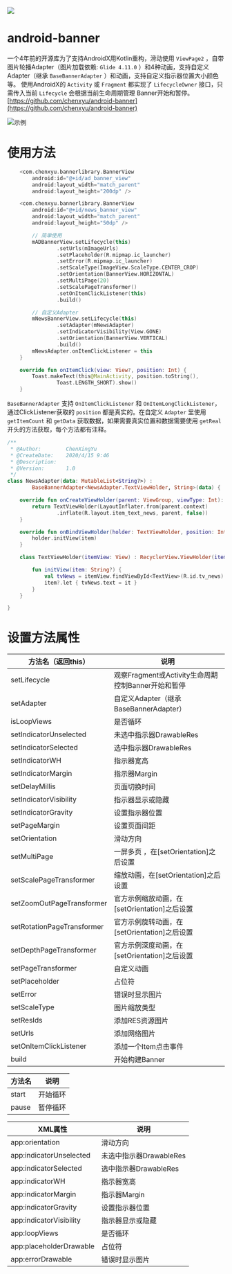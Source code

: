 [![](https://jitpack.io/v/chenxyu/android-banner.svg)](https://jitpack.io/#chenxyu/android-banner)

# android-banner
一个4年前的开源库为了支持AndroidX用Kotlin重构，滑动使用 `ViewPage2` ，自带图片轮播Adapter（图片加载依赖: `Glide 4.11.0` ）和4种动画，支持自定义Adapter（继承 `BaseBannerAdapter` ）和动画，支持自定义指示器位置大小颜色等。
使用AndroidX的 `Activity` 或 `Fragment` 都实现了 `LifecycleOwner` 接口，只需传入当前 `Lifecycle` 会根据当前生命周期管理 Banner开始和暂停。
[https://github.com/chenxyu/android-banner](https://github.com/chenxyu/android-banner)

![示例](https://img-blog.csdnimg.cn/20200416104537970.gif#pic_center)

# 使用方法

```kotlin
    <com.chenxyu.bannerlibrary.BannerView
        android:id="@+id/ad_banner_view"
        android:layout_width="match_parent"
        android:layout_height="200dp" />

    <com.chenxyu.bannerlibrary.BannerView
        android:id="@+id/news_banner_view"
        android:layout_width="match_parent"
        android:layout_height="50dp" />

        // 简单使用
        mADBannerView.setLifecycle(this)
                .setUrls(mImageUrls)
                .setPlaceholder(R.mipmap.ic_launcher)
                .setError(R.mipmap.ic_launcher)
                .setScaleType(ImageView.ScaleType.CENTER_CROP)
                .setOrientation(BannerView.HORIZONTAL)
                .setMultiPage(20)
                .setScalePageTransformer()
                .setOnItemClickListener(this)
                .build()

        // 自定义Adapter
        mNewsBannerView.setLifecycle(this)
                .setAdapter(mNewsAdapter)
                .setIndicatorVisibility(View.GONE)
                .setOrientation(BannerView.VERTICAL)
                .build()
        mNewsAdapter.onItemClickListener = this
    }

    override fun onItemClick(view: View?, position: Int) {
        Toast.makeText(this@MainActivity, position.toString(),
                Toast.LENGTH_SHORT).show()
    }
```
`BaseBannerAdapter` 支持 `OnItemClickListener` 和 `OnItemLongClickListener`，通过ClickListener获取的 `position` 都是真实的。在自定义 `Adapter` 里使用 `getItemCount` 和 `getData` 获取数据，如果需要真实位置和数据需要使用 `getReal` 开头的方法获取，每个方法都有注释。

```kotlin
/**
 * @Author:        ChenXingYu
 * @CreateDate:    2020/4/15 9:46
 * @Description:
 * @Version:       1.0
 */
class NewsAdapter(data: MutableList<String?>) :
        BaseBannerAdapter<NewsAdapter.TextViewHolder, String>(data) {

    override fun onCreateViewHolder(parent: ViewGroup, viewType: Int): TextViewHolder {
        return TextViewHolder(LayoutInflater.from(parent.context)
                .inflate(R.layout.item_text_news, parent, false))
    }

    override fun onBindViewHolder(holder: TextViewHolder, position: Int, item: String?) {
        holder.initView(item)
    }

    class TextViewHolder(itemView: View) : RecyclerView.ViewHolder(itemView) {

        fun initView(item: String?) {
            val tvNews = itemView.findViewById<TextView>(R.id.tv_news)
            item?.let { tvNews.text = it }
        }
    }

}
```

# 设置方法属性


| 方法名（返回this） | 说明 |
|--|--|
| setLifecycle | 观察Fragment或Activity生命周期控制Banner开始和暂停 |
| setAdapter | 自定义Adapter（继承BaseBannerAdapter） |
| isLoopViews | 是否循环 |
| setIndicatorUnselected | 未选中指示器DrawableRes |
| setIndicatorSelected | 选中指示器DrawableRes |
| setIndicatorWH | 指示器宽高 |
| setIndicatorMargin | 指示器Margin |
| setDelayMillis | 页面切换时间 |
| setIndicatorVisibility | 指示器显示或隐藏 |
| setIndicatorGravity | 设置指示器位置 |
| setPageMargin | 设置页面间距 |
| setOrientation | 滑动方向 |
| setMultiPage | 一屏多页 ，在[setOrientation]之后设置 |
| setScalePageTransformer | 缩放动画，在[setOrientation]之后设置 |
| setZoomOutPageTransformer | 官方示例缩放动画，在[setOrientation]之后设置 |
| setRotationPageTransformer | 官方示例旋转动画，在[setOrientation]之后设置 |
| setDepthPageTransformer | 官方示例深度动画，在[setOrientation]之后设置 |
| setPageTransformer | 自定义动画 |
| setPlaceholder | 占位符 |
| setError | 错误时显示图片 |
| setScaleType | 图片缩放类型 |
| setResIds | 添加RES资源图片 |
| setUrls | 添加网络图片 |
| setOnItemClickListener | 添加一个Item点击事件 |
| build | 开始构建Banner |

| 方法名 | 说明 |
|--|--|
| start | 开始循环 |
| pause | 暂停循环 |

| XML属性 | 说明 |
|--|--|
| app:orientation | 滑动方向 |
| app:indicatorUnselected | 未选中指示器DrawableRes |
| app:indicatorSelected | 选中指示器DrawableRes |
| app:indicatorWH | 指示器宽高 |
| app:indicatorMargin | 指示器Margin |
| app:indicatorGravity | 设置指示器位置 |
| app:indicatorVisibility | 指示器显示或隐藏 |
| app:loopViews | 是否循环 |
| app:placeholderDrawable | 占位符 |
| app:errorDrawable | 错误时显示图片 |

